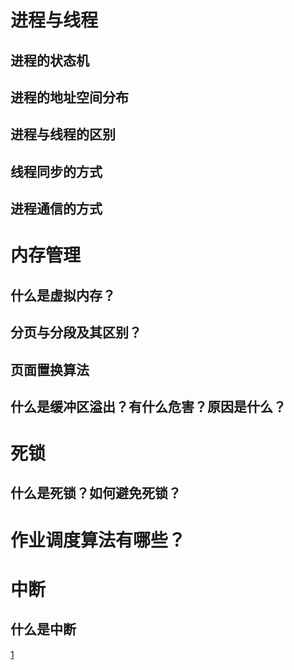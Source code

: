 # 进程与线程
## 进程的状态机
## 进程的地址空间分布
## 进程与线程的区别
## 线程同步的方式
## 进程通信的方式
# 内存管理
## 什么是虚拟内存？
## 分页与分段及其区别？
## 页面置换算法
## 什么是缓冲区溢出？有什么危害？原因是什么？
# 死锁
## 什么是死锁？如何避免死锁？
# 作业调度算法有哪些？
# 中断
## 什么是中断

[1](https://segmentfault.com/a/1190000040178092)